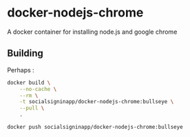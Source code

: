 # docker-nodejs-chrome

A docker container for installing node.js and google chrome

## Building

Perhaps :

```bash
docker build \
    --no-cache \
    --rm \
    -t socialsigninapp/docker-nodejs-chrome:bullseye \
    --pull \
    .

docker push socialsigninapp/docker-nodejs-chrome:bullseye

```

